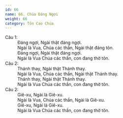 ```yaml
---
id: 66
name: 66. Chúa Đáng Ngợi
weight: 66
category: Tôn Cao Chúa
---
```

<dl><dt>Câu 1:</dt><dd data-verse="1">Đáng ngợi, Ngài thật đáng ngợi. <br/>Ngài là Vua, Chúa các thần, Ngài thật đáng tôn. <br/>Đáng ngợi, Ngài thật đáng ngợi. <br/>Ngài là Vua Chúa các thần, con đang thờ tôn. </dd><dt>Câu 2:</dt><dd data-verse="2">Thánh thay, Ngài thật Thánh thay. <br/>Ngài là Vua, Chúa các thần, Ngài thật Thánh thay. <br/>Thánh thay, Ngài thật Thánh thay. <br/>Ngài là Vua Chúa các thần, con đang thờ tôn. </dd><dt>Câu 2:</dt><dd data-verse="3">Giê-xu, Ngài là Giê-xu. <br/>Ngài là Vua, Chúa các thần, Ngài là Giê-xu. <br/>Giê-xu, Ngài là Giê-xu. <br/>Ngài là Vua Chúa các thần, con đang thờ tôn. </dd></dl>
